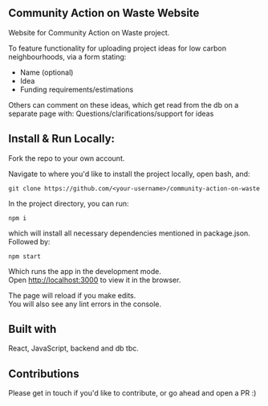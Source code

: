 ## Community Action on Waste Website
Website for Community Action on Waste project. 

To feature functionality for uploading project ideas for low carbon neighbourhoods, via a form stating:
  - Name (optional)
  - Idea
  - Funding requirements/estimations

Others can comment on these ideas, which get read from the db on a separate page with:
Questions/clarifications/support for ideas

## Install & Run Locally:

Fork the repo to your own account.

Navigate to where you'd like to install the project locally, open bash, and:
```
git clone https://github.com/<your-username>/community-action-on-waste
```

In the project directory, you can run:
```
npm i
```
which will install all necessary dependencies mentioned in package.json.
Followed by:
```
npm start
```
Which runs the app in the development mode.<br />
Open [http://localhost:3000](http://localhost:3000) to view it in the browser.

The page will reload if you make edits.<br />
You will also see any lint errors in the console.

## Built with
React, JavaScript, backend and db tbc.
  
## Contributions
Please get in touch if you'd like to contribute, or go ahead and open a PR :) 

